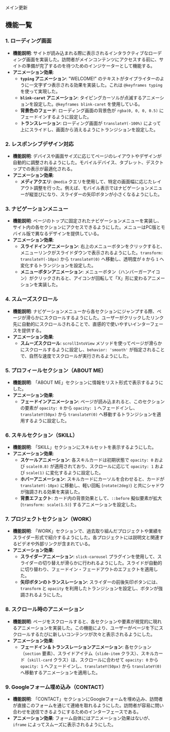 メイン更新
## 機能一覧

### 1. ローディング画面
- **機能説明**: サイトが読み込まれる際に表示されるインタラクティブなローディング画面を実装した。訪問者がメインコンテンツにアクセスする前に、サイトの準備が完了するのを待つためのインジケーターとして機能する。
- **アニメーション効果**:
  - **`typing` アニメーション**: "WELCOME!" のテキストがタイプライターのように一文字ずつ表示される効果を実装した。これは `@keyframes typing` を使って実現した。
  - **`blink-caret` アニメーション**: タイピングカーソルが点滅するアニメーションを設定した。`@keyframes blink-caret` を使用している。
  - **背景色のフェード**: ローディング画面の背景色が `rgba(0, 0, 0, 0.5)` にフェードインするように設定した。
  - **トランスレーション**: ローディング画面が `translateY(-100%)` によって上にスライドし、画面から消えるようにトランジションを設定した。

### 2. レスポンシブデザイン対応
- **機能説明**: デバイスや画面サイズに応じてページのレイアウトやデザインが自動的に調整されるようにした。モバイルデバイス、タブレット、デスクトップでの表示が最適化される。
- **アニメーション効果**:
  - **メディアクエリ**: `@media` クエリを使用して、特定の画面幅に応じたレイアウト調整を行った。例えば、モバイル表示ではナビゲーションメニューが縦並びになり、スライダーの矢印ボタンが小さくなるようにした。

### 3. ナビゲーションメニュー
- **機能説明**: ページのトップに固定されたナビゲーションメニューを実装し、サイト内の各セクションにアクセスできるようにした。メニューはPC版とモバイル版で異なるデザインを提供している。
- **アニメーション効果**:
  - **スライドインアニメーション**: 右上のメニューボタンをクリックすると、メニューリンクがスライドダウンで表示されるようにした。`transform: translateY(-10px)` から `translateY(0)` へ移動し、透明度が `0` から `1` へ変化するトランジションを設定した。
  - **メニューボタンアニメーション**: メニューボタン（ハンバーガーアイコン）がクリックされると、アイコンが回転して「X」形に変わるアニメーションを実装した。

### 4. スムーズスクロール
- **機能説明**: ナビゲーションメニューから各セクションにジャンプする際、ページが滑らかにスクロールするようにした。ユーザーがクリックしたリンク先に自動的にスクロールされることで、直感的で使いやすいインターフェースを提供する。
- **アニメーション効果**:
  - **スムーズスクロール**: `scrollIntoView` メソッドを使ってページが滑らかにスクロールするように設定し、`behavior: 'smooth'` が指定されることで、自然な速度でスクロールが実行されるようにした。

### 5. プロフィールセクション（ABOUT ME）
- **機能説明**: 「ABOUT ME」セクションに情報をリスト形式で表示するようにした。
- **アニメーション効果**:
  - **フェードインアニメーション**: ページが読み込まれると、このセクションの要素が `opacity: 0` から `opacity: 1` へフェードインし、`translateY(50px)` から `translateY(0)` へ移動するトランジションを適用するように設定した。

### 6. スキルセクション（SKILL）
- **機能説明**: 「SKILL」セクションにスキルセットを表示するようにした。
- **アニメーション効果**:
  - **スケールアニメーション**: 各スキルカードは初期状態で `opacity: 0` および `scale(0.8)` が適用されており、スクロールに応じて `opacity: 1` および `scale(1)` に変化するように設定した。
  - **ホバーアニメーション**: スキルカードにカーソルを合わせると、カードが `translateY(-10px)` に移動し、軽い回転 (`rotate(2deg)`) と共にシャドウが強調される効果を実装した。
  - **背景エフェクト**: カード内の背景効果として、`::before` 擬似要素が拡大 (`transform: scale(1.5)`) するアニメーションを設定した。

### 7. プロジェクトセクション（WORK）
- **機能説明**: 「WORK」セクションで、過去取り組んだプロジェクトや業績をスライダー形式で紹介するようにした。各プロジェクトには説明文と関連するビデオや外部リンクが含まれている。
- **アニメーション効果**:
  - **スライダーアニメーション**: `slick-carousel` プラグインを使用して、スライダーの切り替えが滑らかに行われるようにした。スライドが自動的に切り替わり、フェードイン・フェードアウトのエフェクトを適用した。
  - **矢印ボタンのトランスレーション**: スライダーの前後矢印ボタンには、`transform` と `opacity` を利用したトランジションを設定し、ボタンが強調されるようにした。

### 8. スクロール時のアニメーション
- **機能説明**: ページをスクロールすると、各セクションや要素が視覚的に現れるアニメーションを実装した。この機能により、ユーザーがページを下にスクロールするたびに新しいコンテンツが次々と表示されるようにした。
- **アニメーション効果**:
  - **フェードイン＆トランスレーションアニメーション**: 各セクション（`section` 要素）、スライドアイテム（`slide-item` クラス）、スキルカード（`skill-card` クラス）は、スクロールに合わせて `opacity: 0` から `opacity: 1` へフェードインし、`translateY(50px)` から `translateY(0)` へ移動するアニメーションを適用した。

### 9. Googleフォーム埋め込み（CONTACT）
- **機能説明**: 「CONTACT」セクションにGoogleフォームを埋め込み、訪問者が直接このフォームを通じて連絡を取れるようにした。訪問者が容易に問い合わせを送信できるようにするためのインターフェースである。
- **アニメーション効果**: フォーム自体にはアニメーション効果はないが、`iframe` によってスムーズに表示されるようにした。
